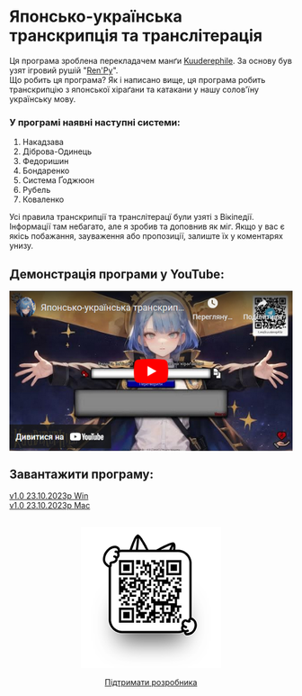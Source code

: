 # Японсько-українська транскрипція та транслітерація

Ця програма зроблена перекладачем манґи [Kuuderephile](https://t.me/kuuderephile). За основу був узят ігровий рушій "[Ren'Py](https://www.renpy.org/)". <br>Що робить ця програма? Як і написано вище, ця програма робить транскрипцію з японської хіраґани та катакани у нашу солов'їну українську мову.

### У програмі наявні наступні системи:<br>
1. Накадзава
2. Діброва-Одинець
3. Федоришин
4. Бондаренко
5. Система Ґоджюон
6. Рубель
7. Коваленко

Усі правила транскрипції та транслітерацї були узяті з Вікіпедії. Інформації там небагато, але я зробив та доповнив як міг. Якщо у вас є якісь побажання, зауваження або пропозиції, залиште їх у коментарях унизу.

## Демонстрація програми у YouTube:<br>
<a class="link2" href="https://youtu.be/pl1MdYjYlIM">
<img src="https://raw.githubusercontent.com/Kuudere-phile/kuuderephile/refs/heads/main/image/YouT.jpg" alt="Зображення" style="display: block; margin: 0 auto;">
</a>

## Завантажити програму: 
<a class="link2" href="https://github.com/Kuudere-phile/kuuderephile/releases/download/v1.0/Kuuderephile-1.0-pc.7z">v1.0 23.10.2023р Win</a><br>
<a class="link2" href="https://github.com/Kuudere-phile/kuuderephile/releases/download/v1.0/Kuuderephile-1.0-mac.7z">v1.0 23.10.2023р Mac</a><br>
##

<div align="center">
<img src="https://raw.githubusercontent.com/Kuudere-phile/kuuderephile/main/image/qr.webp" alt="Тестове зображення" style="display: block; margin: 0 auto;"><br>
<a class="link2" href="https://kuudere-phile.github.io/kuuderephile/donate">Підтримати розробника</a>
</div>







